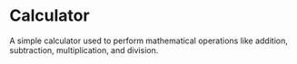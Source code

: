 # Calculator

A simple calculator used to perform mathematical operations like  addition, subtraction, multiplication, and division.
